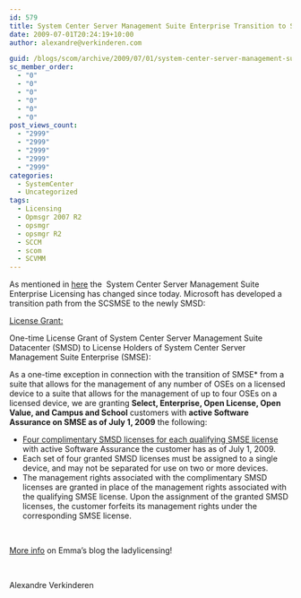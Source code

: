```yaml
---
id: 579
title: System Center Server Management Suite Enterprise Transition to System Management Suite Datacenter
date: 2009-07-01T20:24:19+10:00
author: alexandre@verkinderen.com

guid: /blogs/scom/archive/2009/07/01/system-center-server-management-suite-enterprise-transition-to-system-management-suite-datacenter.aspx
sc_member_order:
  - "0"
  - "0"
  - "0"
  - "0"
  - "0"
  - "0"
post_views_count:
  - "2999"
  - "2999"
  - "2999"
  - "2999"
  - "2999"
categories:
  - SystemCenter
  - Uncategorized
tags:
  - Licensing
  - Opmsgr 2007 R2
  - opsmgr
  - opsmgr R2
  - SCCM
  - scom
  - SCVMM
---
```

As mentioned in <a href="http://scug.be/blogs/scom/archive/2009/06/06/changes-effective-july-1st-to-system-center-server-management-suite-enterprise-licensing.aspx" target="_blank">here</a> the&#160; System Center Server Management Suite Enterprise Licensing has changed since today. Microsoft has developed a transition path from the SCSMSE to the newly SMSD:

<u>License Grant:</u>

One-time License Grant of System Center Server Management Suite Datacenter (SMSD) to License Holders of System Center Server Management Suite Enterprise (SMSE): 

As a one-time exception in connection with the transition of SMSE* from a suite that allows for the management of any number of OSEs on a licensed device to a suite that allows for the management of up to four OSEs on a licensed device, we are granting **Select, Enterprise, Open License, Open Value, and Campus and School** customers with **active Software Assurance on SMSE as of July 1, 2009** the following: 

  * <u>Four complimentary SMSD licenses for each qualifying SMSE license</u> with active Software Assurance the customer has as of July 1, 2009. 
  * Each set of four granted SMSD licenses must be assigned to a single device, and may not be separated for use on two or more devices. 
  * The management rights associated with the complimentary SMSD licenses are granted in place of the management rights associated with the qualifying SMSE license. Upon the assignment of the granted SMSD licenses, the customer forfeits its management rights under the corresponding SMSE license.

&#160;

<a href="http://ladylicensing.spaces.live.com/Blog/cns!87F95F1B5B21B01E!1814.entry" target="_blank">More info</a> on Emma’s blog the ladylicensing! 

&#160;

Alexandre Verkinderen
